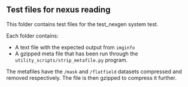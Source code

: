 Test files for nexus reading
---
This folder contains test files for the test_nexgen system test.

Each folder contains:
* A text file with the expected output from `imginfo`
* A gzipped meta file that has been run through the `utility_scripts/strip_metafile.py` program.

The metafiles have the `/mask` and `/flatfield` datasets compressed and removed respectively.
The file is then gzipped to compress it further.
